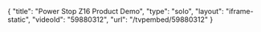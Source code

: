 {
    "title": "Power Stop Z16 Product Demo",
    "type": "solo",
    "layout": "iframe-static",
    "videoId": "59880312",
    "url": "\/tvpembed\/59880312"
}